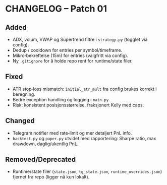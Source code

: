 # CHANGELOG – Patch 01

## Added
- ADX, volum, VWAP og Supertrend filtre i `strategy.py` (togglet via config).
- Dedup / cooldown for entries per symbol/timeframe.
- Mikro‐bekreftelse (15m) for entries (valgfritt via config).
- Ny `.gitignore` for å holde repo rent for runtime/state filer.

## Fixed
- ATR stop‐loss mismatch: `initial_atr_mult` fra config brukes korrekt i beregning.
- Bedre exception handling og logging i `main.py`.
- Risk: konsistent posisjonsstørrelse, fraksjonert Kelly med caps.

## Changed
- Telegram notifier med rate‐limit og mer detaljert PnL info.
- `backtest.py` og `paper.py` utvidet med rapportering: Sharpe ratio, max drawdown, daglig/ukentlig PnL.

## Removed/Deprecated
- Runtime/state filer (`state.json`, `tg_state.json`, `runtime_overrides.json`) fjernet fra repo (ligger nå kun lokalt).
